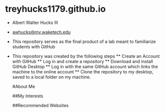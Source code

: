 # treyhucks1179.github.io
* Albert Walter Hucks III 
* awhucks@my.waketech.edu
* This repository serves as the final product of a lab meant to familiarize students with GitHub
* This repository was created by the following steps
** Create an Account with GitHub
** Log in and create a repository
** Download and install GitHub Desktop
** Log in with the same GitHub account which links the machine to the online account
** Clone the repository to my desktop, saved to a local folder on my machine.

  #About Me  
  
  ##My Interests  
  
  ##Recommended Websites  
  
